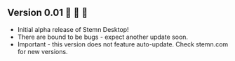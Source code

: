 ## Version 0.01 :tada: :tada: :tada:
* Initial alpha release of Stemn Desktop!
* There are bound to be bugs - expect another update soon.
* Important - this version does not feature auto-update. Check stemn.com for new versions.